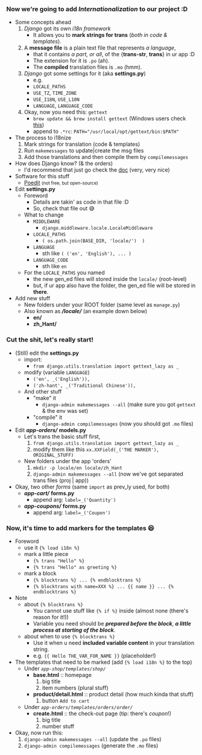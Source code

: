 
### Now we're going to add ***Internationalization*** to our project :D 
- Some concepts ahead
    1. *Django* got its own *i18n framework* 
        - It allows you to **mark strings for trans** (*both in code & templates*).
    2. A **message file** is a plain text file that represents *a language*, 
        - that it contains *a part, or all*, of the {**trans-str**, **trans**} in ur app :D 
        - The extension for it is ```.po``` (ah).
        - The **compiled** translation files is ```.mo``` (hmm).
    3. *Django* got some settings for it (aka **settings.py**)
        - e.g. 
        - ```LOCALE_PATHS```
        - ```USE_TZ```, ```TIME_ZONE```
        - ```USE_I18N```, ```USE_L10N```
        - ```LANGUAGE```, ```LANGUAGE_CODE```
    4. Okay, now you need this: ```gettext``` 
        - ```brew update && brew install gettext``` (Windows users check [this](https://docs.djangoproject.com/en/2.0/topics/i18n/translation/#gettext-on-windows))
        - append to ```.*rc```: ```PATH="/usr/local/opt/gettext/bin:$PATH"``` 
- The process to i18nize 
    1. Mark strings for translation (code & templates)
    2. Run ```makemessages``` to update|create the msg files
    3. Add those translations and then compile them by ```compilemessages```
- How does Django know? (& the orders)
    - I'd recommend that just go check the [doc](https://docs.djangoproject.com/en/2.1/topics/i18n/translation/#how-django-discovers-language-preference) (very, very nice)
- Software for this stuff
    - [Poedit](https://www.poedit.net/) <small>(not free, but open-source)</small>
- Edit **settings.py** 
    - Foreword
        - Details are takin' as code in that file :D
        - So, check that file out 😅
    - What to change
        - ```MIDDLEWARE```
            - ```django.middleware.locale.LocaleMiddleware```
        - ```LOCALE_PATHS```
            - ```( os.path.join(BASE_DIR, 'locale/')  )```
        - ```LANGUAGE```
            - sth like ```( ('en', 'English'), ... )```
        - ```LANGUAGE_CODE``` 
            - sth like ```en```
    - For the ```LOCALE_PATHS``` you named 
        - the new gen_ed files will stored inside the ```locale/``` (root-level)
        - but, if ur app also have the folder, the gen_ed file will be stored in **there**.
- Add new stuff
    - New folders under your ROOT folder (same level as ```manage.py```)
    - Also known as ***/locale/*** (an example down below)
        - **en/**
        - **zh_Hant/**

### Cut the shit, let's **really** start!
- (Still) edit the **settings.py**
    - import: 
        - ```from django.utils.translation import gettext_lazy as _```
    - modify (variable ```LANGUAGE```)
        - ```('en', _('English')),```
        - ```('zh-hant', _('Traditional Chinese')),```
    - And other stuff
        - "make" it 
            - ```django-admin makemessages --all``` (make sure you got ```gettext``` & the env was set)
        - "compile" it 
            - ```django-admin compilemessages``` (now you should got ```.mo``` files)
- Edit ***app-orders/*** **models.py**
    - Let's trans the basic stuff first,
        1. ```from django.utils.translation import gettext_lazy as _```
        2. modify them like this ```xx.XXField(_('THE MARKER'), ORIGINAL_STUFF)```
    - New folders under the app 'orders'
        1. ```mkdir -p locale/en locale/zh_Hant```
        2. ```django-admin makemessages --all``` (now we've got separated trans files (proj | app))
- Okay, two other *forms* (same ```import``` as prev_ly used, for both)
    - ***app-cart/*** **forms.py**
        - append arg: ```label=_('Quantity')```
    - ***app-coupons/*** **forms.py**
        - append arg: ```label=_('Coupon')``` 
        
### Now, it's time to add markers for the **templates** 😆
- Foreword
    - use it ```{% load i18n %}```
    - mark a little piece 
        - ```{% trans "Hello" %}```
        - ```{% trans "Hello" as greeting %}``` 
    - mark a block 
        - ```{% blocktrans %} ... {% endblocktrans %}```
        - ```{% blocktrans with name=XXX %} ... {{ name }} ... {% endblocktrans %}```
- Note 
    - about ```{% blocktrans %}```
        - You cannot use stuff like ```{% if %}``` inside (almost none (there's reason for it!))
        - Variable you need should be ***prepared before the block***, ***a little process at starting of the block***.
    - about when to use ```{% blocktrans %}```
        - Use it when u need **included variable content** in your translation string.
        - e.g. ```{{ Hello THE_VAR_FOR_NAME }}``` (placeholder!)
- The templates that need to be marked (add ```{% load i18n %}``` to the top)
    - Under *```app-shop/templates/shop/```*
        - **base.html** :: homepage 
            1. big title 
            2. item numbers (plural stuff)
        - **product/detail.html** :: product detail (how much kinda that stuff)
            1. button ```Add to cart```
    - Under *```app-orders/templates/orders/order/```*
        - **create.html** :: the check-out page (tip: there's *coupon*!)
            1. big title 
            2. number stuff 
- Okay, now run this:
    1. ```django-admin makemessages --all``` (update the ```.po``` files)
    2. ```django-admin compilemessages``` (generate the ```.mo``` files)
